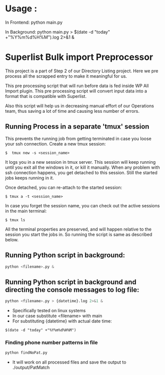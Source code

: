 # Usage :
In Frontend: python main.py

In Background: python main.py > $(date -d "today" +"%Y%m%d%H%M").log 2>&1 &


# Superlist Bulk import Preprocessor

This project is a part of Step 2 of our Directory Listing project. Here we pre process all the scrapped entry to make it meaningful for us. 

This pre processing script that will run before data is fed inside WP All Import plugin. This pre processing script will convert input data into a format that is compatible with Superlist.

Also this script will help us in decreasing manual effort of our Operations team, thus saving a lot of time and causing less number of errors.

## Running Process in a separate 'tmux' session

This prevents the running job from getting terminated in case you loose your ssh connection.
Create a new tmux session:

    $  tmux new -s <session_name>

It logs you in a new session in tmux server.
This session will keep running until you exit all the windows in it, or kill it manually.
When any problem with ssh connection happens, you get detached to this session.
Still the started jobs keeps running in it.

Once detached, you can re-attach to the started session:

    $ tmux a -t <session_name>

In case you forget the session name, you can check out the active sessions in the main terminal:

    $ tmux ls

All the terminal properties are preserved, and will happen relative to the session you start the jobs in.
So running the script is same as described below.

## Running Python script in background:

```python
python <filename>.py &

```
## Running Python script in background and directing the console messages to log file:

```python
python <filename>.py > {datetime}.log 2>&1 &
```

* Specifically tested on linux systems
* In our case substitute \<filename> with main
* For substituting {datetime} with actual date time:

 ```$(date -d "today" +"%Y%m%d%H%M")```

### Finding phone number patterns in file

```python
python findNoPat.py
```
* It will work on all processed files and save the output to ./output/PatMatch
